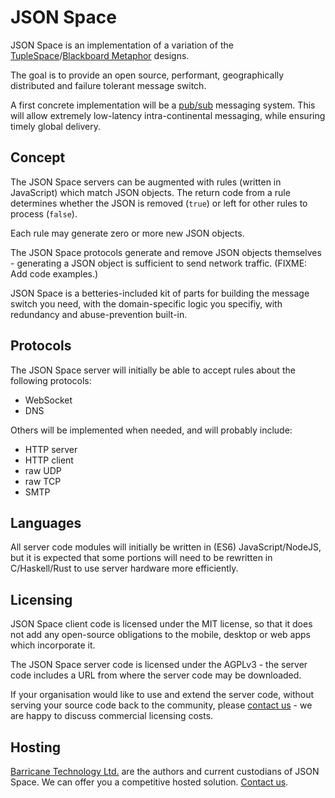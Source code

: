 JSON Space
==========

JSON Space is an implementation of a variation of the [TupleSpace](http://c2.com/cgi/wiki?TupleSpace)/[Blackboard Metaphor](https://en.wikipedia.org/wiki/Blackboard_system#Metaphor) designs.

The goal is to provide an open source, performant, geographically distributed and failure tolerant message switch.

A first concrete implementation will be a [pub/sub](https://en.wikipedia.org/wiki/Publish%E2%80%93subscribe_pattern) messaging system.  This will allow extremely low-latency intra-continental messaging, while ensuring timely global delivery. 


Concept
-------

The JSON Space servers can be augmented with rules (written in JavaScript) which match JSON objects.  The return code from a rule determines whether the JSON is removed (`true`) or left for other rules to process (`false`). 

Each rule may generate zero or more new JSON objects.

The JSON Space protocols generate and remove JSON objects themselves - generating a JSON object is sufficient to send network traffic.  (FIXME: Add code examples.)

JSON Space is a betteries-included kit of parts for building the message switch you need, with the domain-specific logic you specifiy, with redundancy and abuse-prevention built-in.


Protocols
---------

The JSON Space server will initially be able to accept rules about the following protocols:

* WebSocket
* DNS

Others will be implemented when needed, and will probably include:

* HTTP server
* HTTP client
* raw UDP
* raw TCP
* SMTP


Languages
---------

All server code modules will initially be written in (ES6) JavaScript/NodeJS, but it is expected that some portions will need to be rewritten in C/Haskell/Rust to use server hardware more efficiently.


Licensing
---------

JSON Space client code is licensed under the MIT license, so that it does not add any open-source obligations to the mobile, desktop or web apps which incorporate it.

The JSON Space server code is licensed under the AGPLv3 - the server code includes a URL from where the server code may be downloaded.

If your organisation would like to use and extend the server code, without serving your source code back to the community, please [contact us](mailto:jsonspace_licensing@barricane.com) - we are happy to discuss commercial licensing costs. 
 

Hosting
-------

[Barricane Technology Ltd.](http://www.barricane.com) are the authors and current custodians of JSON Space.  We can offer you a competitive hosted solution.  [Contact us](mailto:jsonspace_hosting@barricane.com).
